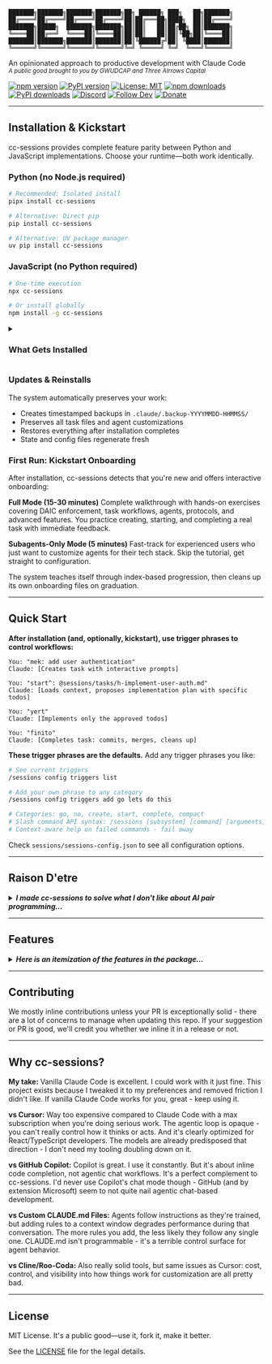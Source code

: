 ```
███████╗███████╗███████╗███████╗██╗ ██████╗ ███╗   ██╗███████╗
██╔════╝██╔════╝██╔════╝██╔════╝██║██╔═══██╗████╗  ██║██╔════╝
███████╗█████╗  ███████╗███████╗██║██║   ██║██╔██╗ ██║███████╗
╚════██║██╔══╝  ╚════██║╚════██║██║██║   ██║██║╚██╗██║╚════██║
███████║███████╗███████║███████║██║╚██████╔╝██║ ╚████║███████║
╚══════╝╚══════╝╚══════╝╚══════╝╚═╝ ╚═════╝ ╚═╝  ╚═══╝╚══════╝
```

An opinionated approach to productive development with Claude Code
<br>
<sub>_A public good brought to you by GWUDCAP and Three AIrrows Capital_</sub>

[![npm version](https://badge.fury.io/js/cc-sessions.svg)](https://www.npmjs.com/package/cc-sessions)
[![PyPI version](https://badge.fury.io/py/cc-sessions.svg)](https://pypi.org/project/cc-sessions/)
[![License: MIT](https://img.shields.io/badge/License-MIT-yellow.svg)](https://opensource.org/licenses/MIT)
[![npm downloads](https://img.shields.io/npm/dm/cc-sessions.svg)](https://www.npmjs.com/package/cc-sessions)
[![PyPI downloads](https://pepy.tech/badge/cc-sessions)](https://pepy.tech/project/cc-sessions)
[![Discord](https://img.shields.io/discord/1325216825805504602?color=7289da&label=Discord&logo=discord&logoColor=white)](https://discord.gg/9ebFr6VEb)
[![Follow Dev](https://img.shields.io/twitter/follow/AgentofToastX?style=social)](https://x.com/AgentofToastX)
[![Donate](https://img.shields.io/badge/Donate-Solana-14F195?logo=solana&logoColor=white)](https://dexscreener.com/solana/oy5mbertfqdytu8atyonycvcvu62fpmz3nkqoztrflq)

---

## Installation & Kickstart

cc-sessions provides complete feature parity between Python and JavaScript implementations. Choose your runtime—both work identically.

### Python (no Node.js required)

```bash
# Recommended: Isolated install
pipx install cc-sessions

# Alternative: Direct pip
pip install cc-sessions

# Alternative: UV package manager
uv pip install cc-sessions
```

### JavaScript (no Python required)

```bash
# One-time execution
npx cc-sessions

# Or install globally
npm install -g cc-sessions
```

<details>
<summary>

### What Gets Installed
</summary>

The installer sets up:
- Hook files in `sessions/hooks/` for DAIC enforcement
- API commands in `sessions/api/` for state/config management
- Protocol templates in `sessions/protocols/` for workflow automation
- Specialized agents in `.claude/agents/` for heavy operations
- Sessions API wrapper slash command in `.claude/commands`
- Initial state in `sessions/sessions-state.json`
- Configuration in `sessions/sessions-config.json`
- Automatic `.gitignore` entries for runtime files
</details>

### Updates & Reinstalls

The system automatically preserves your work:
- Creates timestamped backups in `.claude/.backup-YYYYMMDD-HHMMSS/`
- Preserves all task files and agent customizations
- Restores everything after installation completes
- State and config files regenerate fresh

### First Run: Kickstart Onboarding

After installation, cc-sessions detects that you're new and offers interactive onboarding:

**Full Mode (15-30 minutes)**
Complete walkthrough with hands-on exercises covering DAIC enforcement, task workflows, agents, protocols, and advanced features. You practice creating, starting, and completing a real task with immediate feedback.

**Subagents-Only Mode (5 minutes)**
Fast-track for experienced users who just want to customize agents for their tech stack. Skip the tutorial, get straight to configuration.

The system teaches itself through index-based progression, then cleans up its own onboarding files on graduation.

---

## Quick Start

**After installation (and, optionally, kickstart), use trigger phrases to control workflows:**

```
You: "mek: add user authentication"
Claude: [Creates task with interactive prompts]

You: "start^: @sessions/tasks/h-implement-user-auth.md"
Claude: [Loads context, proposes implementation plan with specific todos]

You: "yert"
Claude: [Implements only the approved todos]

You: "finito"
Claude: [Completes task: commits, merges, cleans up]
```

**These trigger phrases are the defaults.** Add any trigger phrases you like:

```bash
# See current triggers
/sessions config triggers list

# Add your own phrase to any category
/sessions config triggers add go lets do this

# Categories: go, no, create, start, complete, compact
# Slash command API syntax: /sessions [subsystem] [command] [arguments]
# Context-aware help on failed commands - fail away
```

Check `sessions/sessions-config.json` to see all configuration options.

---

## Raison D'etre

<details>
<summary><strong><em>I made cc-sessions to solve what I don't like about AI pair programming...</em></strong></summary>
<br>
If you ask Claude a question he may just start writing code, especially if you are in the middle of a task.

Without additional scaffolding, you are often manually adding files to context for 20% of the context window and being perennially terrified of having to compact context.

The list of things you have to remember can get quite large: 

  - compact before you run out of tokens 
  - read every diff before approving
  - write task files
  - commit changes
  - merge branches
  - push to remote
  - manage which tools Claude can use
  - remember to run the right slash commands 

The cognitive overhead balloons quickly.

Tasks don't survive restarts. Close Claude Code, reopen it, and you're explaining everything from scratch. No confidence that work will continue cleanly and no structure to how to handle working across context windows.

**You discover problems faster than you can solve them.** Without a standardized, friction-free way to capture tasks, these insights vanish.

When context does get compacted automatically, it doesn't preserve enough detail to inspire confidence. 

Most have a CLAUDE.md file stuffed with behavioral rules, some of which are simple where others are complex branching conditional logic. 

LLMs are terrible at following long instruction lists throughout an entire conversation. The guidance degrades as the conversation progresses.

Git workflow adds constant friction: creating branches, crafting commit messages, merging when complete, pushing to remote. More cognitive overhead.

**So, cc-sessions fixes all of this.**
</details>

---

## Features

<details>
<summary><strong><em>Here is an itemization of the features in the package...</em></strong></summary>
<br>

### Discussion-Alignment-Implementation-Check (DAIC)

Claude earns the right to write code. By default, Edit, Write, and MultiEdit tools are completely blocked. Before Claude can touch your codebase, he has to discuss his approach, explain his reasoning, and propose specific todos you explicitly approve with trigger phrases like "go ahead" or "make it so" (fully customizable).

Once you approve the plan, Claude loads those exact todos and can only work on what you agreed to. Try to change the plan mid-stream? The system detects it and throws him back to discussion mode. No scope creep. No surprise rewrites. Just the work you approved.

### Task Management That Survives Restarts

Tasks are markdown files with frontmatter that tracks status, branches, and success criteria. The system automatically creates matching git branches, enforces branch discipline (no committing to wrong branches or editing files off branch), and loads complete context when you restart a task days later.

Directory-based tasks support complex multi-phase work with subtask workflows. File-based tasks handle focused objectives. Task indexes let you filter by service area. Everything persists through session restarts.

### Specialized Agents for Heavy Lifting

Five specialized agents run in separate context windows to handle operations that would otherwise burn your main thread:

- **context-gathering** - Analyzes your codebase and creates comprehensive context manifests for each task you create
- **logging** - Consolidates work logs chronologically
- **code-review** - Reviews implementations for quality and patterns
- **context-refinement** - Updates task context based on session discoveries
- **service-documentation** - Maintains CLAUDE.md files for services

Each agent receives the full conversation transcript and returns structured results to your main session.

### Protocols That Automate Workflows

Pre-built protocol templates guide task creation, startup, completion, and context compaction. They adapt automatically based on your configuration—no manual decisions about submodules, commit styles, or git workflows. The protocols just know what you prefer and act accordingly.

All protocols use structured output formats (`[PROPOSAL]`, `[STATUS]`, `[PLAN]`) so you always know when Claude needs your input.

### Sessions API & Slash Commands

Unified `sessions` command provides programmatic access to state, configuration, and task management. Slash commands (`/sessions`) give you quick access through Claude Code's command palette.

Configure trigger phrases, manage git preferences, toggle features, inspect state—everything through a clean API with JSON output support for scripting.

### Interactive Kickstart Onboarding

First install drops you into interactive onboarding with two modes: Full (15-30 min walkthrough of every feature with hands-on exercises) or Subagents-only (5 min agent customization crash course). You learn by doing, not by reading docs.

The system teaches itself, then cleans up after graduation.

### Complete Configuration Control

Every behavior is configurable through `sessions/sessions-config.json`. Customize trigger phrases, blocked tools, git workflows (commit styles, auto-merge, auto-push), environment settings, feature toggles. The system respects your preferences automatically—protocols adapt, enforcement rules adjust, everything just works your way.

### Automatic State Preservation

The system backs up your work before updates, preserves task files and agent customizations during reinstalls, and maintains state across session restarts. Your `.gitignore` gets configured automatically to keep runtime state out of version control. Everything persists, nothing gets lost.
</details>

---

## Contributing

We mostly inline contributions unless your PR is exceptionally solid - there are a lot of concerns to manage when updating this repo. If your suggestion or PR is good, we'll credit you whether we inline it in a release or not.

---

## Why cc-sessions?

**My take:** Vanilla Claude Code is excellent. I could work with it just fine. This project exists because I tweaked it to my preferences and removed friction I didn't like. If vanilla Claude Code works for you, great - keep using it.

**vs Cursor:** Way too expensive compared to Claude Code with a max subscription when you're doing serious work. The agentic loop is opaque - you can't really control how it thinks or acts. And it's clearly optimized for React/TypeScript developers. The models are already predisposed that direction - I don't need my tooling doubling down on it.

**vs GitHub Copilot:** Copilot is great. I use it constantly. But it's about inline code completion, not agentic chat workflows. It's a perfect complement to cc-sessions. I'd never use Copilot's chat mode though - GitHub (and by extension Microsoft) seem to not quite nail agentic chat-based development.

**vs Custom CLAUDE.md Files:** Agents follow instructions as they're trained, but adding rules to a context window degrades performance during that conversation. The more rules you add, the less likely they follow any single one. CLAUDE.md isn't programmable - it's a terrible control surface for agent behavior.

**vs Cline/Roo-Coda:** Also really solid tools, but same issues as Cursor: cost, control, and visibility into how things work for customization are all pretty bad.

---

## License

MIT License. It's a public good—use it, fork it, make it better.

See the [LICENSE](LICENSE) file for the legal details.

